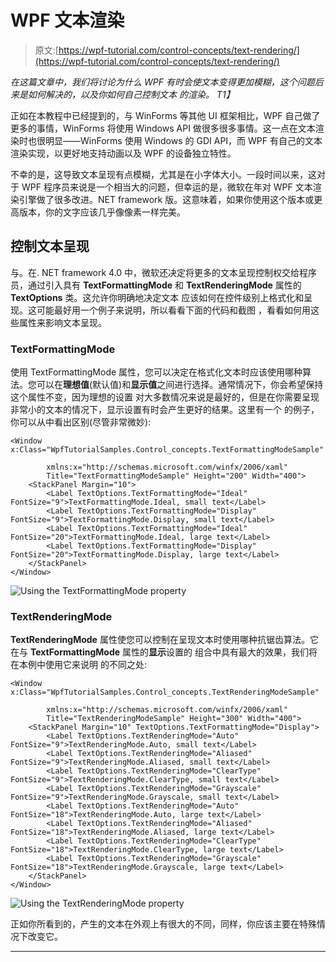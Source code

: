 # WPF 文本渲染

> 原文:[https://wpf-tutorial.com/control-concepts/text-rendering/](https://wpf-tutorial.com/control-concepts/text-rendering/)

*在这篇文章中，我们将讨论为什么 WPF 有时会使文本变得更加模糊，这个问题后来是如何解决的，以及你如何自己控制文本 的渲染。 T1】*

正如在本教程中已经提到的，与 WinForms 等其他 UI 框架相比，WPF 自己做了更多的事情，WinForms 将使用 Windows API 做很多很多事情。这一点在文本渲染时也很明显——WinForms 使用 Windows 的 GDI API，而 WPF 有自己的文本渲染实现，以更好地支持动画以及 WPF 的设备独立特性。

不幸的是，这导致文本呈现有点模糊，尤其是在小字体大小。一段时间以来，这对于 WPF 程序员来说是一个相当大的问题，但幸运的是，微软在年对 WPF 文本渲染引擎做了很多改进。NET framework 版。这意味着，如果你使用这个版本或更高版本，你的文字应该几乎像像素一样完美。

## 控制文本呈现

与。在. NET framework 4.0 中，微软还决定将更多的文本呈现控制权交给程序员，通过引入具有 **TextFormattingMode** 和 **TextRenderingMode** 属性的 **TextOptions** 类。这允许你明确地决定文本 应该如何在控件级别上格式化和呈现。这可能最好用一个例子来说明，所以看看下面的代码和截图 ，看看如何用这些属性来影响文本呈现。

### TextFormattingMode

<input type="hidden" name="IL_IN_ARTICLE">

使用 TextFormattingMode 属性，您可以决定在格式化文本时应该使用哪种算法。您可以在**理想值**(默认值)和**显示值**之间进行选择。通常情况下，你会希望保持这个属性不变，因为理想的设置 对大多数情况来说是最好的，但是在你需要呈现非常小的文本的情况下，显示设置有时会产生更好的结果。这里有一个 的例子，你可以从中看出区别(尽管非常微妙):

```
<Window x:Class="WpfTutorialSamples.Control_concepts.TextFormattingModeSample"

        xmlns:x="http://schemas.microsoft.com/winfx/2006/xaml"
        Title="TextFormattingModeSample" Height="200" Width="400">
    <StackPanel Margin="10">
        <Label TextOptions.TextFormattingMode="Ideal" FontSize="9">TextFormattingMode.Ideal, small text</Label>
        <Label TextOptions.TextFormattingMode="Display" FontSize="9">TextFormattingMode.Display, small text</Label>
        <Label TextOptions.TextFormattingMode="Ideal" FontSize="20">TextFormattingMode.Ideal, large text</Label>
        <Label TextOptions.TextFormattingMode="Display" FontSize="20">TextFormattingMode.Display, large text</Label>
    </StackPanel>
</Window>
```

![](../Images/b11502806119cc6a141b75add865434b.png "Using the TextFormattingMode property")

### TextRenderingMode

**TextRenderingMode** 属性使您可以控制在呈现文本时使用哪种抗锯齿算法。它在与 **TextFormattingMode** 属性的**显示**设置的 组合中具有最大的效果，我们将在本例中使用它来说明 的不同之处:

```
<Window x:Class="WpfTutorialSamples.Control_concepts.TextRenderingModeSample"

        xmlns:x="http://schemas.microsoft.com/winfx/2006/xaml"
        Title="TextRenderingModeSample" Height="300" Width="400">
    <StackPanel Margin="10" TextOptions.TextFormattingMode="Display">
        <Label TextOptions.TextRenderingMode="Auto" FontSize="9">TextRenderingMode.Auto, small text</Label>
        <Label TextOptions.TextRenderingMode="Aliased" FontSize="9">TextRenderingMode.Aliased, small text</Label>
        <Label TextOptions.TextRenderingMode="ClearType" FontSize="9">TextRenderingMode.ClearType, small text</Label>
        <Label TextOptions.TextRenderingMode="Grayscale" FontSize="9">TextRenderingMode.Grayscale, small text</Label>
        <Label TextOptions.TextRenderingMode="Auto" FontSize="18">TextRenderingMode.Auto, large text</Label>
        <Label TextOptions.TextRenderingMode="Aliased" FontSize="18">TextRenderingMode.Aliased, large text</Label>
        <Label TextOptions.TextRenderingMode="ClearType" FontSize="18">TextRenderingMode.ClearType, large text</Label>
        <Label TextOptions.TextRenderingMode="Grayscale" FontSize="18">TextRenderingMode.Grayscale, large text</Label>
    </StackPanel>
</Window>
```

![](../Images/c062da832fd23c1135f7cfd6e1e6f8ba.png "Using the TextRenderingMode property")

正如你所看到的，产生的文本在外观上有很大的不同，同样，你应该主要在特殊情况下改变它。

* * *